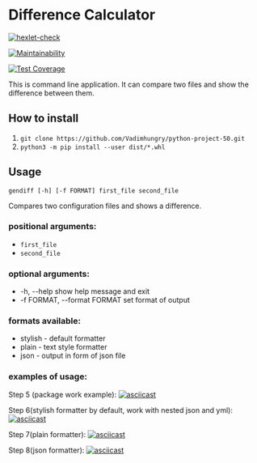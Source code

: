 # Difference Calculator
[![hexlet-check](https://github.com/Vadimhungry/python-project-50/actions/workflows/hexlet-check.yml/badge.svg)](https://github.com/Vadimhungry/python-project-50/actions/workflows/hexlet-check.yml)

[![Maintainability](https://api.codeclimate.com/v1/badges/55e816a0053e58471fd9/maintainability)](https://codeclimate.com/github/Vadimhungry/python-project-50/maintainability)

[![Test Coverage](https://api.codeclimate.com/v1/badges/55e816a0053e58471fd9/test_coverage)](https://codeclimate.com/github/Vadimhungry/python-project-50/test_coverage)


This is command line application. 
It can compare two files and show the difference between them.

## How to install

1. `git clone https://github.com/Vadimhungry/python-project-50.git`
2. `python3 -m pip install --user dist/*.whl`

## Usage
`gendiff [-h] [-f FORMAT] first_file second_file`

Compares two configuration files and shows a difference.

### positional arguments:
* `first_file`
* `second_file`

### optional arguments:
* -h, --help            show help message and exit
* -f FORMAT, --format FORMAT
                        set format of output
### formats available:
* stylish - default formatter
* plain - text style formatter
* json - output in form of json file

### examples of usage:

Step 5 (package work example):
[![asciicast](https://asciinema.org/a/GrhAwBvAWScgYvCo0RBLABRyO.svg)](https://asciinema.org/a/GrhAwBvAWScgYvCo0RBLABRyO)

Step 6(stylish formatter by default, work with nested json and yml):
[![asciicast](https://asciinema.org/a/KXYpsPd80csiSdfjgiYOwEK9A.svg)](https://asciinema.org/a/KXYpsPd80csiSdfjgiYOwEK9A)

Step 7(plain formatter):
[![asciicast](https://asciinema.org/a/gwhxHUoyG02dYSP5Z1HBd33qn.svg)](https://asciinema.org/a/gwhxHUoyG02dYSP5Z1HBd33qn)

Step 8(json formatter):
[![asciicast](https://asciinema.org/a/BlhenPcGWUXFDtxJUguM55aAL.svg)](https://asciinema.org/a/BlhenPcGWUXFDtxJUguM55aAL)

